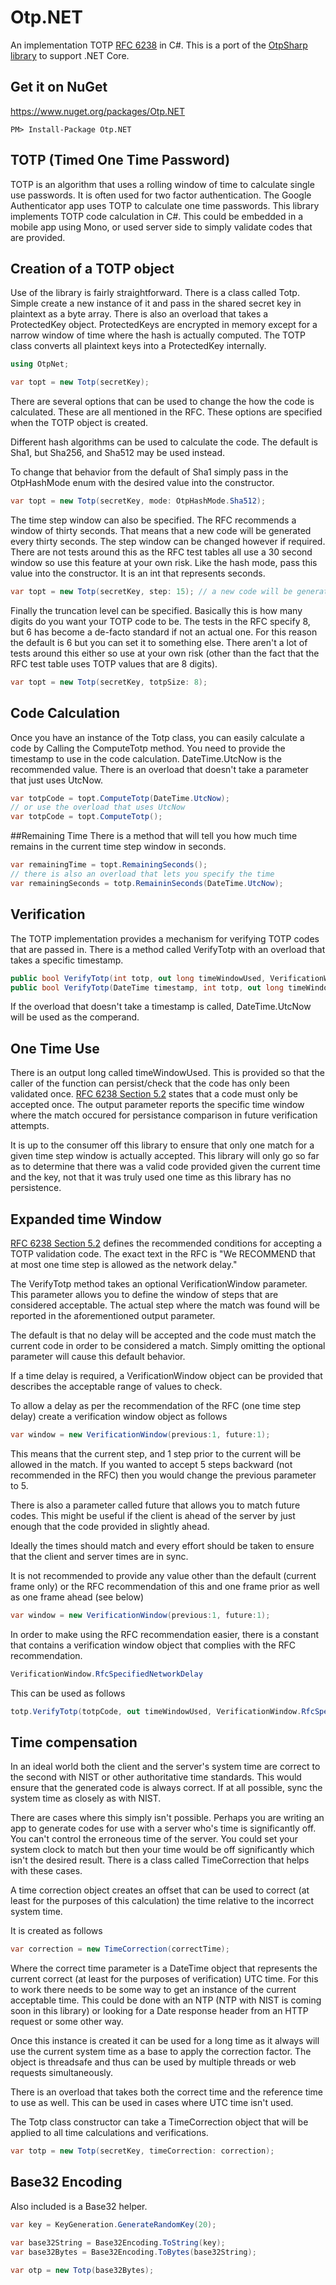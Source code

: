 # Otp.NET

An implementation TOTP [RFC 6238](http://tools.ietf.org/html/rfc6238) in C#. This is a port of the [OtpSharp library](https://bitbucket.org/devinmartin/otp-sharp/overview) to support .NET Core.

## Get it on NuGet

https://www.nuget.org/packages/Otp.NET

```
PM> Install-Package Otp.NET 
```

## TOTP (Timed One Time Password)

TOTP is an algorithm that uses a rolling window of time to calculate single use passwords.  It is often used for two factor authentication.  The Google Authenticator app uses TOTP to calculate one time passwords.  This library implements TOTP code calculation in C#.  This could be embedded in a mobile app using Mono, or used server side to simply validate codes that are provided.

## Creation of a TOTP object

Use of the library is fairly straightforward.  There is a class called Totp.  Simple create a new instance of it and pass in the shared secret key in plaintext as a byte array. There is also an overload that takes a ProtectedKey object. ProtectedKeys are encrypted in memory except for a narrow window of time where the hash is actually computed. The TOTP class converts all plaintext keys into a ProtectedKey internally.

```c#
using OtpNet;
```
 
```c#
var topt = new Totp(secretKey);
```

There are several options that can be used to change the how the code is calculated.  These are all mentioned in the RFC.  These options are specified when the TOTP object is created.

Different hash algorithms can be used to calculate the code.  The default is Sha1, but Sha256, and Sha512 may be used instead.

To change that behavior from the default of Sha1 simply pass in the OtpHashMode enum with the desired value into the constructor.

```c#
var topt = new Totp(secretKey, mode: OtpHashMode.Sha512);
```

The time step window can also be specified.  The RFC recommends a window of thirty seconds.  That means that a new code will be generated every thirty seconds.  The step window can be changed however if required.  There are not tests around this as the RFC test tables all use a 30 second window so use this feature at your own risk.  Like the hash mode, pass this value into the constructor.  It is an int that represents seconds.

```c#
var topt = new Totp(secretKey, step: 15); // a new code will be generated every 15 seconds
```

Finally the truncation level can be specified.  Basically this is how many digits do you want your TOTP code to be.  The tests in the RFC specify 8, but 6 has become a de-facto standard if not an actual one.  For this reason the default is 6 but you can set it to something else.  There aren't a lot of tests around this either so use at your own risk (other than the fact that the RFC test table uses TOTP values that are 8 digits).

```c#
var topt = new Totp(secretKey, totpSize: 8);
```

## Code Calculation

Once you have an instance of the Totp class, you can easily calculate a code by Calling the ComputeTotp method.  You need to provide the timestamp to use in the code calculation.  DateTime.UtcNow is the recommended value.  There is an overload that doesn't take a parameter that just uses UtcNow.

```c#
var totpCode = topt.ComputeTotp(DateTime.UtcNow);
// or use the overload that uses UtcNow
var totpCode = topt.ComputeTotp();
```

##Remaining Time
There is a method that will tell you how much time remains in the current time step window in seconds.

```c#
var remainingTime = topt.RemainingSeconds();
// there is also an overload that lets you specify the time
var remainingSeconds = totp.RemaininSeconds(DateTime.UtcNow);
```

## Verification

The TOTP implementation provides a mechanism for verifying TOTP codes that are passed in.  There is a method called VerifyTotp with an overload that takes a specific timestamp.

```c#
public bool VerifyTotp(int totp, out long timeWindowUsed, VerificationWindow window = null);
public bool VerifyTotp(DateTime timestamp, int totp, out long timeWindowUsed, VerificationWindow window = null)
```

If the overload that doesn't take a timestamp is called, DateTime.UtcNow will be used as the comperand.

## One Time Use

There is an output long called timeWindowUsed.  This is provided so that the caller of the function can persist/check that the code has only been validated once.  [RFC 6238 Section 5.2](http://tools.ietf.org/html/rfc6238#section-5.2) states that a code must only be accepted once.  The output parameter reports the specific time window where the match occured for persistance comparison in future verification attempts.

It is up to the consumer off this library to ensure that only one match for a given time step window is actually accepted.  This library will only go so far as to determine that there was a valid code provided given the current time and the key, not that it was truly used one time as this library has no persistence.

## Expanded time Window

[RFC 6238 Section 5.2](http://tools.ietf.org/html/rfc6238#section-5.2) defines the recommended conditions for accepting a TOTP validation code.  The exact text in the RFC is "We RECOMMEND that at most one time step is allowed as the network delay."

The VerifyTotp method takes an optional VerificationWindow parameter.  This parameter allows you to define the window of steps that are considered acceptable.  The actual step where the match was found will be reported in the aforementioned output parameter.

The default is that no delay will be accepted and the code must match the current code in order to be considered a match.  Simply omitting the optional parameter will cause this default behavior.

If a time delay is required, a VerificationWindow object can be provided that describes the acceptable range of values to check.

To allow a delay as per the recommendation of the RFC (one time step delay) create a verification window object as follows

```c#
var window = new VerificationWindow(previous:1, future:1);
```

This means that the current step, and 1 step prior to the current will be allowed in the match.  If you wanted to accept 5 steps backward (not recommended in the RFC) then you would change the previous parameter to 5.

There is also a parameter called future that allows you to match future codes.  This might be useful if the client is ahead of the server by just enough that the code provided in slightly ahead.

Ideally the times should match and every effort should be taken to ensure that the client and server times are in sync.

It is not recommended to provide any value other than the default (current frame only) or the RFC recommendation of this and one frame prior as well as one frame ahead (see below)

```c#
var window = new VerificationWindow(previous:1, future:1);
```

In order to make using the RFC recommendation easier, there is a constant that contains a verification window object that complies with the RFC recommendation.

```c#
VerificationWindow.RfcSpecifiedNetworkDelay
```

This can be used as follows

```c#
totp.VerifyTotp(totpCode, out timeWindowUsed, VerificationWindow.RfcSpecifiedNetworkDelay);
```

## Time compensation

In an ideal world both the client and the server's system time are correct to the second with NIST or other authoritative time standards.  This would ensure that the generated code is always correct.  If at all possible, sync the system time as closely as with NIST.

There are cases where this simply isn't possible.  Perhaps you are writing an app to generate codes for use with a server who's time is significantly off.  You can't control the erroneous time of the server.  You could set your system clock to match but then your time would be off significantly which isn't the desired result.  There is a class called TimeCorrection that helps with these cases.

A time correction object creates an offset that can be used to correct (at least for the purposes of this calculation) the time relative to the incorrect system time.

It is created as follows

```c#
var correction = new TimeCorrection(correctTime);
```

Where the correct time parameter is a DateTime object that represents the current correct (at least for the purposes of verification) UTC time.  For this to work there needs to be some way to get an instance of the current acceptable time.  This could be done with an NTP (NTP with NIST is coming soon in this library) or looking for a Date response header from an HTTP request or some other way.

Once this instance is created it can be used for a long time as it always will use the current system time as a base to apply the correction factor.  The object is threadsafe and thus can be used by multiple threads or web requests simultaneously.

There is an overload that takes both the correct time and the reference time to use as well.  This can be used in cases where UTC time isn't used.

The Totp class constructor can take a TimeCorrection object that will be applied to all time calculations and verifications.

```c#
var totp = new Totp(secretKey, timeCorrection: correction);
```

## Base32 Encoding

Also included is a Base32 helper.

```c#
var key = KeyGeneration.GenerateRandomKey(20);

var base32String = Base32Encoding.ToString(key);
var base32Bytes = Base32Encoding.ToBytes(base32String);

var otp = new Totp(base32Bytes);
```

